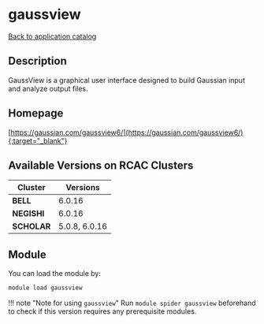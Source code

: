 # gaussview

[Back to application catalog](../app_catalog.md)

## Description

GaussView is a graphical user interface designed to build Gaussian input and analyze output files.

## Homepage

[https://gaussian.com/gaussview6/](https://gaussian.com/gaussview6/){:target="_blank"}

## Available Versions on RCAC Clusters

|Cluster|Versions|
|---|---|
**BELL**|6.0.16
**NEGISHI**|6.0.16
**SCHOLAR**|5.0.8, 6.0.16

## Module

You can load the module by:

```bash
module load gaussview
```

!!! note "Note for using `gaussview`"
    Run `module spider gaussview` beforehand to check if this version requires any prerequisite modules.
